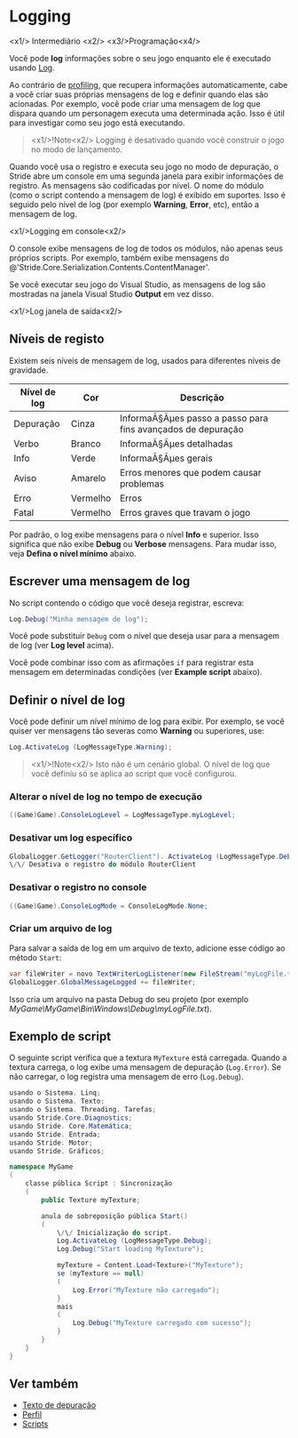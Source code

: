 # Logging

<x1\/> Intermediário <x2\/>
<x3\/>Programação<x4\/>

Você pode **log** informações sobre o seu jogo enquanto ele é executado usando [Log](xref:Stride.Engine.ScriptComponent.Log).

Ao contrário de [profiling](profiling.md), que recupera informações automaticamente, cabe a você criar suas próprias mensagens de log e definir quando elas são acionadas. Por exemplo, você pode criar uma mensagem de log que dispara quando um personagem executa uma determinada ação. Isso é útil para investigar como seu jogo está executando.

> <x1\/>!Note<x2\/>
> Logging é desativado quando você construir o jogo no modo de lançamento.

Quando você usa o registro e executa seu jogo no modo de depuração, o Stride abre um console em uma segunda janela para exibir informações de registro. As mensagens são codificadas por nível.
O nome do módulo (como o script contendo a mensagem de log) é exibido em suportes. Isso é seguido pelo nível de log (por exemplo **Warning**, **Error**, etc), então a mensagem de log.

<x1\/>Logging em console<x2\/>

O console exibe mensagens de log de todos os módulos, não apenas seus próprios scripts. Por exemplo, também exibe mensagens do @'Stride.Core.Serialization.Contents.ContentManager'.

Se você executar seu jogo do Visual Studio, as mensagens de log são mostradas na janela Visual Studio **Output** em vez disso.

<x1\/>Log janela de saída<x2\/>

## Níveis de registo

Existem seis níveis de mensagem de log, usados para diferentes níveis de gravidade.

| Nível de log | Cor | Descrição |
|-----------|-------|-----
| Depuração | Cinza | InformaÃ§Ãμes passo a passo para fins avançados de depuração |
| Verbo | Branco | InformaÃ§Ãμes detalhadas |
| Info | Verde | InformaÃ§Ãμes gerais |
| Aviso | Amarelo | Erros menores que podem causar problemas |
| Erro | Vermelho | Erros |
| Fatal | Vermelho | Erros graves que travam o jogo |

Por padrão, o log exibe mensagens para o nível **Info** e superior. Isso significa que não exibe **Debug** ou **Verbose** mensagens. Para mudar isso, veja **Defina o nível mínimo** abaixo.

## Escrever uma mensagem de log

No script contendo o código que você deseja registrar, escreva:

```cs
Log.Debug("Minha mensagem de log");
```

Você pode substituir `Debug` com o nível que deseja usar para a mensagem de log (ver **Log level** acima).

Você pode combinar isso com as afirmações `if` para registrar esta mensagem em determinadas condições (ver **Example script** abaixo).

## Definir o nível de log

Você pode definir um nível mínimo de log para exibir. Por exemplo, se você quiser ver mensagens tão severas como **Warning** ou superiores, use:

```cs
Log.ActivateLog (LogMessageType.Warning);
```

> <x1\/>!Note<x2\/>
> Isto não é um cenário global. O nível de log que você definiu só se aplica ao script que você configurou.

### Alterar o nível de log no tempo de execução

```cs
((Game)Game).ConsoleLogLevel = LogMessageType.myLogLevel;
```

### Desativar um log específico

```cs
GlobalLogger.GetLogger("RouterClient"). ActivateLog (LogMessageType.Debug, LogMessageType.Fatal, false); 
\/\/ Desativa o registro do módulo RouterClient
```

### Desativar o registro no console

```cs
((Game)Game).ConsoleLogMode = ConsoleLogMode.None;
```

### Criar um arquivo de log

Para salvar a saída de log em um arquivo de texto, adicione esse código ao método `Start`:

```cs
var fileWriter = novo TextWriterLogListener(new FileStream("myLogFile.txt", FileMode.Create));
GlobalLogger.GlobalMessageLogged += fileWriter;
```

Isso cria um arquivo na pasta Debug do seu projeto (por exemplo *MyGame\MyGame\Bin\Windows\Debug\myLogFile.txt*).

## Exemplo de script

O seguinte script verifica que a textura `MyTexture` está carregada. Quando a textura carrega, o log exibe uma mensagem de depuração (`Log.Error`). Se não carregar, o log registra uma mensagem de erro (`Log.Debug`).

```cs
usando o Sistema. Linq;
usando o Sistema. Texto;
usando o Sistema. Threading. Tarefas;
usando Stride.Core.Diagnostics;
usando Stride. Core.Matemática;
usando Stride. Entrada;
usando Stride. Motor;
usando Stride. Gráficos;

namespace MyGame
(
    classe pública Script : Sincronização
    (
		public Texture myTexture;

        anula de sobreposição pública Start()
        (
            \/\/ Inicialização do script.
            Log.ActivateLog (LogMessageType.Debug);
            Log.Debug("Start loading MyTexture");

            myTexture = Content.Load<Texture>("MyTexture");
            se (myTexture == null)
            (
                Log.Error("MyTexture não carregado");
            }
            mais
            (
                Log.Debug("MyTexture carregado com sucesso");
            }
        }
    }
}
```

## Ver também

* [Texto de depuração](debug-text.md)
* [Perfil](profiling.md)
* [Scripts](../scripts/index.md)